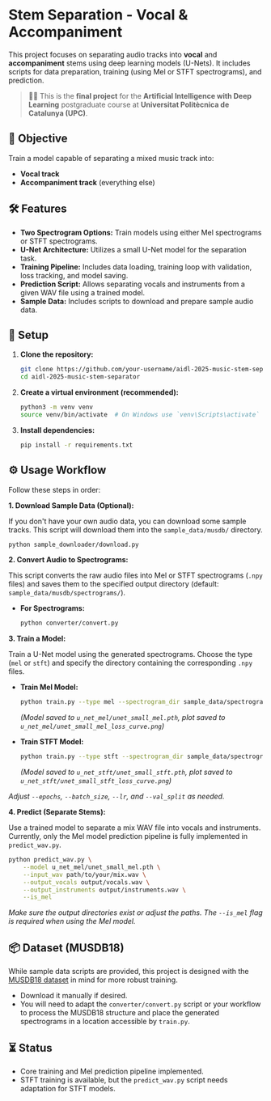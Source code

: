 # Stem Separation - Vocal & Accompaniment

This project focuses on separating audio tracks into **vocal** and **accompaniment** stems using deep learning models (U-Nets). It includes scripts for data preparation, training (using Mel or STFT spectrograms), and prediction.

> 🧑‍🎓 This is the **final project** for the **Artificial Intelligence with Deep Learning** postgraduate course at **Universitat Politècnica de Catalunya (UPC)**.

## 🧠 Objective

Train a model capable of separating a mixed music track into:
- **Vocal track**
- **Accompaniment track** (everything else)

## 🛠️ Features

- **Two Spectrogram Options:** Train models using either Mel spectrograms or STFT spectrograms.
- **U-Net Architecture:** Utilizes a small U-Net model for the separation task.
- **Training Pipeline:** Includes data loading, training loop with validation, loss tracking, and model saving.
- **Prediction Script:** Allows separating vocals and instruments from a given WAV file using a trained model.
- **Sample Data:** Includes scripts to download and prepare sample audio data.

## 🔧 Setup

1.  **Clone the repository:**
    ```bash
    git clone https://github.com/your-username/aidl-2025-music-stem-separator.git # Replace with your repo URL if different
    cd aidl-2025-music-stem-separator
    ```

2.  **Create a virtual environment (recommended):**
    ```bash
    python3 -m venv venv
    source venv/bin/activate  # On Windows use `venv\Scripts\activate`
    ```

3.  **Install dependencies:**
    ```bash
    pip install -r requirements.txt
    ```

## ⚙️ Usage Workflow

Follow these steps in order:

**1. Download Sample Data (Optional):**

   If you don't have your own audio data, you can download some sample tracks. This script will download them into the `sample_data/musdb/` directory.

   ```bash
   python sample_downloader/download.py
   ```

**2. Convert Audio to Spectrograms:**

   This script converts the raw audio files into Mel or STFT spectrograms (`.npy` files) and saves them to the specified output directory (default: `sample_data/musdb/spectrograms/`).

   *   **For Spectrograms:**
       ```bash
       python converter/convert.py 
       ```

**3. Train a Model:**

   Train a U-Net model using the generated spectrograms. Choose the type (`mel` or `stft`) and specify the directory containing the corresponding `.npy` files.

   *   **Train Mel Model:**
       ```bash
       python train.py --type mel --spectrogram_dir sample_data/spectrograms_mel --epochs 50 --batch_size 8 --lr 0.001 --val_split 0.2
       ```
       *(Model saved to `u_net_mel/unet_small_mel.pth`, plot saved to `u_net_mel/unet_small_mel_loss_curve.png`)*

   *   **Train STFT Model:**
       ```bash
       python train.py --type stft --spectrogram_dir sample_data/spectrograms_stft --epochs 50 --batch_size 8 --lr 0.001 --val_split 0.2
       ```
       *(Model saved to `u_net_stft/unet_small_stft.pth`, plot saved to `u_net_stft/unet_small_stft_loss_curve.png`)*

   *Adjust `--epochs`, `--batch_size`, `--lr`, and `--val_split` as needed.*

**4. Predict (Separate Stems):**

   Use a trained model to separate a mix WAV file into vocals and instruments. Currently, only the Mel model prediction pipeline is fully implemented in `predict_wav.py`.

   ```bash
   python predict_wav.py \
       --model u_net_mel/unet_small_mel.pth \
       --input_wav path/to/your/mix.wav \
       --output_vocals output/vocals.wav \
       --output_instruments output/instruments.wav \
       --is_mel
   ```
   *Make sure the output directories exist or adjust the paths.*
   *The `--is_mel` flag is required when using the Mel model.*

## 📦 Dataset (MUSDB18)

While sample data scripts are provided, this project is designed with the [MUSDB18 dataset](https://sigsep.github.io/datasets/musdb.html) in mind for more robust training.
- Download it manually if desired.
- You will need to adapt the `converter/convert.py` script or your workflow to process the MUSDB18 structure and place the generated spectrograms in a location accessible by `train.py`.

## ⏳ Status

- Core training and Mel prediction pipeline implemented.
- STFT training is available, but the `predict_wav.py` script needs adaptation for STFT models.